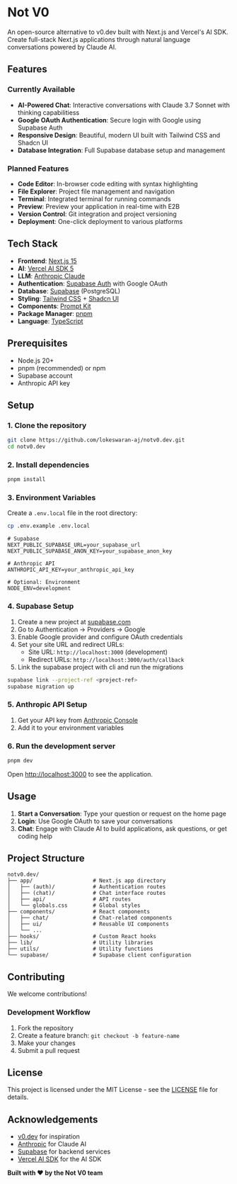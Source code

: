 # Not V0

An open-source alternative to v0.dev built with Next.js and Vercel's AI SDK. Create full-stack Next.js applications through natural language conversations powered by Claude AI.

## Features

### Currently Available

- **AI-Powered Chat**: Interactive conversations with Claude 3.7 Sonnet with thinking capabilitiess
- **Google OAuth Authentication**: Secure login with Google using Supabase Auth
- **Responsive Design**: Beautiful, modern UI built with Tailwind CSS and Shadcn UI
- **Database Integration**: Full Supabase database setup and management

### Planned Features

- **Code Editor**: In-browser code editing with syntax highlighting
- **File Explorer**: Project file management and navigation
- **Terminal**: Integrated terminal for running commands
- **Preview**: Preview your application in real-time with E2B
- **Version Control**: Git integration and project versioning
- **Deployment**: One-click deployment to various platforms

## Tech Stack

- **Frontend**: [Next.js 15](https://nextjs.org/)
- **AI**: [Vercel AI SDK 5](https://ai-sdk.dev/)
- **LLM**: [Anthropic Claude](https://www.anthropic.com/)
- **Authentication**: [Supabase Auth](https://supabase.com/auth) with Google OAuth
- **Database**: [Supabase](https://supabase.com/) (PostgreSQL)
- **Styling**: [Tailwind CSS](https://tailwindcss.com/) + [Shadcn UI](https://ui.shadcn.com/)
- **Components**: [Prompt Kit](https://www.prompt-kit.com/)
- **Package Manager**: [pnpm](https://pnpm.io/)
- **Language**: [TypeScript](https://www.typescriptlang.org/)

## Prerequisites

- Node.js 20+
- pnpm (recommended) or npm
- Supabase account
- Anthropic API key

## Setup

### 1. Clone the repository

```bash
git clone https://github.com/lokeswaran-aj/notv0.dev.git
cd notv0.dev
```

### 2. Install dependencies

```bash
pnpm install
```

### 3. Environment Variables

Create a `.env.local` file in the root directory:

```bash
cp .env.example .env.local
```

```env
# Supabase
NEXT_PUBLIC_SUPABASE_URL=your_supabase_url
NEXT_PUBLIC_SUPABASE_ANON_KEY=your_supabase_anon_key

# Anthropic API
ANTHROPIC_API_KEY=your_anthropic_api_key

# Optional: Environment
NODE_ENV=development
```

### 4. Supabase Setup

1. Create a new project at [supabase.com](https://supabase.com)
2. Go to Authentication → Providers → Google
3. Enable Google provider and configure OAuth credentials
4. Set your site URL and redirect URLs:
   - Site URL: `http://localhost:3000` (development)
   - Redirect URLs: `http://localhost:3000/auth/callback`
5. Link the supabase project with cli and run the migrations

```bash
supabase link --project-ref <project-ref>
supabase migration up
```

### 5. Anthropic API Setup

1. Get your API key from [Anthropic Console](https://console.anthropic.com/)
2. Add it to your environment variables

### 6. Run the development server

```bash
pnpm dev
```

Open [http://localhost:3000](http://localhost:3000) to see the application.

## Usage

1. **Start a Conversation**: Type your question or request on the home page
2. **Login**: Use Google OAuth to save your conversations
3. **Chat**: Engage with Claude AI to build applications, ask questions, or get coding help

## Project Structure

```
notv0.dev/
├── app/                   # Next.js app directory
│   ├── (auth)/            # Authentication routes
│   ├── (chat)/            # Chat interface routes
│   ├── api/               # API routes
│   └── globals.css        # Global styles
├── components/            # React components
│   ├── chat/              # Chat-related components
│   ├── ui/                # Reusable UI components
│   └── ...
├── hooks/                 # Custom React hooks
├── lib/                   # Utility libraries
├── utils/                 # Utility functions
└── supabase/              # Supabase client configuration
```

## Contributing

We welcome contributions!

### Development Workflow

1. Fork the repository
2. Create a feature branch: `git checkout -b feature-name`
3. Make your changes
4. Submit a pull request

## License

This project is licensed under the MIT License - see the [LICENSE](LICENSE) file for details.

## Acknowledgements

- [v0.dev](https://v0.dev) for inspiration
- [Anthropic](https://www.anthropic.com/) for Claude AI
- [Supabase](https://supabase.com/) for backend services
- [Vercel AI SDK](https://ai-sdk.dev/) for the AI SDK

**Built with ❤️ by the Not V0 team**

